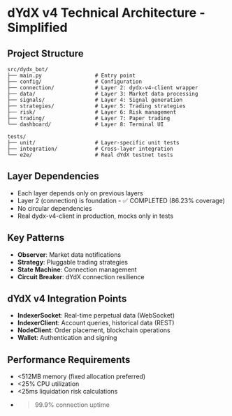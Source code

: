 # dYdX v4 Technical Architecture - Simplified

## Project Structure
```
src/dydx_bot/
├── main.py                 # Entry point
├── config/                 # Configuration
├── connection/             # Layer 2: dydx-v4-client wrapper
├── data/                   # Layer 3: Market data processing
├── signals/                # Layer 4: Signal generation
├── strategies/             # Layer 5: Trading strategies
├── risk/                   # Layer 6: Risk management
├── trading/                # Layer 7: Paper trading
└── dashboard/              # Layer 8: Terminal UI

tests/
├── unit/                   # Layer-specific unit tests
├── integration/            # Cross-layer integration
└── e2e/                    # Real dYdX testnet tests
```

## Layer Dependencies
- Each layer depends only on previous layers
- Layer 2 (connection) is foundation - ✅ COMPLETED (86.23% coverage)
- No circular dependencies
- Real dydx-v4-client in production, mocks only in tests

## Key Patterns
- **Observer**: Market data notifications
- **Strategy**: Pluggable trading strategies
- **State Machine**: Connection management
- **Circuit Breaker**: dYdX connection resilience

## dYdX v4 Integration Points
- **IndexerSocket**: Real-time perpetual data (WebSocket)
- **IndexerClient**: Account queries, historical data (REST)
- **NodeClient**: Order placement, blockchain operations
- **Wallet**: Authentication and signing

## Performance Requirements
- <512MB memory (fixed allocation preferred)
- <25% CPU utilization
- <25ms liquidation risk calculations
- >99.9% connection uptime
